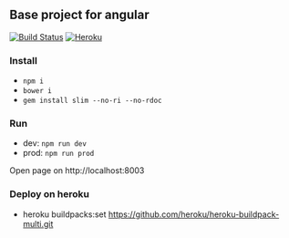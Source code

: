## Base project for angular

[![Build Status](https://travis-ci.org/EAndreyF/angular-stub.svg?branch=master)](https://travis-ci.org/EAndreyF/angular-stub)
[![Heroku](https://heroku-badge.herokuapp.com/?app=ea-angular-stub)](http://ea-angular-stub.herokuapp.com/)

### Install
- `npm i`
- `bower i`
- `gem install slim --no-ri --no-rdoc`

### Run
- dev: `npm run dev`
- prod: `npm run prod`

Open page on http://localhost:8003

### Deploy on heroku
-  heroku buildpacks:set https://github.com/heroku/heroku-buildpack-multi.git
